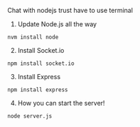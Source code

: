 Chat with nodejs trust
have to use terminal
1. Update Node.js all the way
```
nvm install node
```
2. Install Socket.io
```
npm install socket.io
```
3. Install Express
```
npm install express
```
4. How you can start the server!
```
node server.js
```